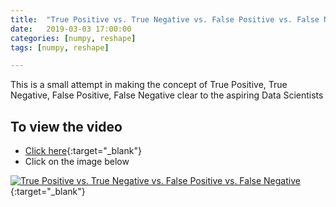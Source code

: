 ```yaml
---
title:  "True Positive vs. True Negative vs. False Positive vs. False Negative"
date:   2019-03-03 17:00:00
categories: [numpy, reshape]
tags: [numpy, reshape]

---
```


This is a small attempt in making the concept of True Positive, True Negative, False Positive, False Negative clear to the aspiring Data Scientists


## To view the video
* [Click here](https://youtu.be/yOvF2-nJFeY){:target="_blank"}
* Click on the image below

[![True Positive vs. True Negative vs. False Positive vs. False Negative](http://img.youtube.com/vi/yOvF2-nJFeY/0.jpg)](http://www.youtube.com/watch?v=yOvF2-nJFeY){:target="_blank"}